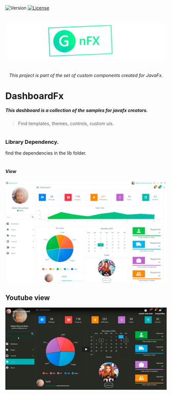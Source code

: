 

![Version](https://img.shields.io/badge/Version-0.2.1-green.svg?style=for-the-badge)
[![License](https://img.shields.io/github/license/Gleidson28/GNCarousel.svg?style=for-the-badge)](https://github.com/Gleidson28/GNCarousel/blob/master/LICENSE) 

<h1></h1>

<p align="center">
  <img src="src/logo.png"  />
</p>


<h1></h1>
<h6 align="center"> This project is part of the set of custom components created for JavaFx. </h6>

<h1></h1>

<h1> DashboardFx </h1>


<h5> This dashboard is a collection of the samples for javafx creators.</h5>

> Find templates, themes, controls, custom uis.

<h1></h1>

<h3> Library Dependency.</h3>
<p> find the dependencies in the lib folder.</p> 

<h1></h1>

<h5>View</h5>

![Guide](src/com/gn/module/media/dash.png)

    
## Youtube view   
[![Youtube link](src/com/gn/module/media/you.png)](https://youtu.be/hZsYU7UbWmU)

